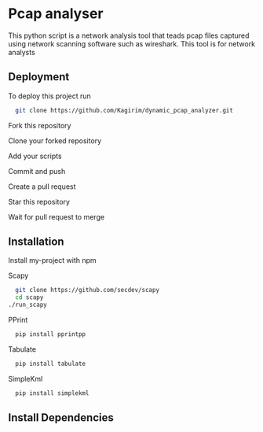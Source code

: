 
# Pcap analyser

This python script is a network analysis tool that teads pcap files captured using network scanning software such as wireshark. This tool is for network analysts


## Deployment

To deploy this project run

```bash
  git clone https://github.com/Kagirim/dynamic_pcap_analyzer.git
```
Fork this repository

Clone your forked repository

Add your scripts

Commit and push

Create a pull request

Star this repository

Wait for pull request to merge


## Installation

Install my-project with npm

Scapy
```bash
  git clone https://github.com/secdev/scapy
  cd scapy
./run_scapy
```
PPrint

```bash
  pip install pprintpp
```

Tabulate

```bash
  pip install tabulate
```

SimpleKml
```bash
  pip install simplekml
```

## Install Dependencies

